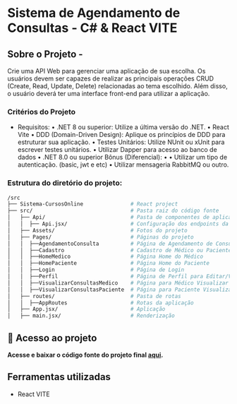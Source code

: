 # Sistema de Agendamento de Consultas - C# & React VITE

## Sobre o Projeto -

Crie uma API Web para gerenciar uma aplicação de sua escolha. Os usuários devem ser capazes de realizar as principais operações CRUD (Create, Read, Update, Delete) relacionadas ao tema escolhido. Além disso, o usuário deverá ter uma interface front-end para utilizar a aplicação.
</br>

### Critérios do Projeto

- Requisitos:
• .NET 8 ou superior: Utilize a última versão do .NET.
• React Vite
• DDD (Domain-Driven Design): Aplique os princípios de DDD para estruturar sua aplicação.
• Testes Unitários: Utilize NUnit ou xUnit para escrever testes unitários.
• Utilizar Dapper para acesso ao banco de dados
• .NET 8.0 ou superior
Bônus (Diferencial):
• •	Utilizar um tipo de autenticação. (basic, jwt e etc)
• Utilizar mensageria RabbitMQ ou outro.

### Estrutura do diretório do projeto:

```bash
/src
├── Sistema-CursosOnline               # React project
├── src/                               # Pasta raiz do código fonte
│   ├── Api/                           # Pasta de componentes de aplicação do projeto
│   │  ├── Api.jsx/                    # Configuração dos endpoints da Api
│   ├── Assets/                        # Fotos do projeto
│   ├── Pages/                         # Páginas do projeto
│   │  ├──AgendamentoConsulta          # Página de Agendamento de Consultas
│   │  ├──Cadastro                     # Cadastro de Médico ou Paciente
│   │  ├──HomeMedico                   # Página Home do Médico
│   │  ├──HomePaciente                 # Página Home do Paciente
│   │  ├──Login                        # Página de Login
│   │  ├──Perfil                       # Página de Perfil para Editar/Visualizar os Dados, tanto de Médico quanto Paciente
│   │  ├──VisualizarConsultasMedico    # Página para Médico Visualizar as Consultas
│   │  ├──VisualizarConsultasPaciente  # Página para Paciente Visualizar as Consulta
│   ├── routes/                        # Pasta de rotas
│   │  ├──AppRoutes                    # Rotas da aplicação
│   ├── App.jsx/                       # Aplicação
│   ├── main.jsx/                      # Renderização
```

## 📁 Acesso ao projeto

**Acesse e baixar o código fonte do projeto final
[aqui](https://github.com/delmiraugusto/FrontGerenciamentoConsultasMedicas).**

## Ferramentas utilizadas
- React VITE
